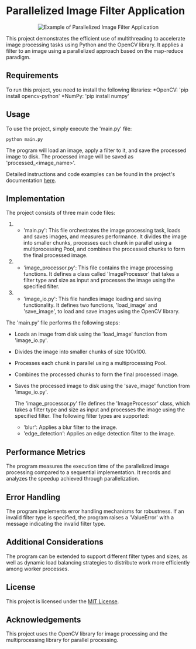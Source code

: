 # Parallelized Image Filter Application
<p align="center"> <img src="example.gif" alt="Example of Parallelized Image Filter Application"> </p>
This project demonstrates the efficient use of multithreading to accelerate image processing tasks using Python and the OpenCV library. It applies a filter to an image using a parallelized approach based on the map-reduce paradigm.

## Requirements
To run this project, you need to install the following libraries:
*OpenCV: 'pip install opencv-python'
*NumPy: 'pip install numpy'

## Usage
To use the project, simply execute the 'main.py' file:
~~~~
python main.py
~~~~
The program will load an image, apply a filter to it, and save the processed image to disk. The processed image will be saved as 'processed_<image_name>'.

Detailed instructions and code examples can be found in the project's documentation [here](./README.md).

## Implementation
The project consists of three main code files:
1. * 'main.py': This file orchestrates the image processing task, loads and saves images, and measures performance. It divides the image into smaller chunks, processes each chunk in parallel using a multiprocessing Pool, and combines the processed chunks to form the final processed image.
2. * 'image_processor.py': This file contains the image processing functions. It defines a class called 'ImageProcessor' that takes a filter type and size as input and processes the image using the specified filter.
3. * 'image_io.py': This file handles image loading and saving functionality. It defines two functions, 'load_image' and 'save_image', to load and save images using the OpenCV library.

The 'main.py' file performs the following steps:
* Loads an image from disk using the 'load_image' function from 'image_io.py'.
* Divides the image into smaller chunks of size 100x100.
* Processes each chunk in parallel using a multiprocessing Pool.
* Combines the processed chunks to form the final processed image.
* Saves the processed image to disk using the 'save_image' function from 'image_io.py'.

  The 'image_processor.py' file defines the 'ImageProcessor' class, which takes a filter type and size as input and processes the image using the specified filter. The following filter types are supported:

  * 'blur': Applies a blur filter to the image.
  * 'edge_detection': Applies an edge detection filter to the image.

## Performance Metrics
The program measures the execution time of the parallelized image processing compared to a sequential implementation. It records and analyzes the speedup achieved through parallelization.

## Error Handling
The program implements error handling mechanisms for robustness. If an invalid filter type is specified, the program raises a 'ValueError' with a message indicating the invalid filter type.

## Additional Considerations
The program can be extended to support different filter types and sizes, as well as dynamic load balancing strategies to distribute work more efficiently among worker processes.

## License
This project is licensed under the [MIT License](LICENSE).

## Acknowledgements
This project uses the OpenCV library for image processing and the multiprocessing library for parallel processing.
